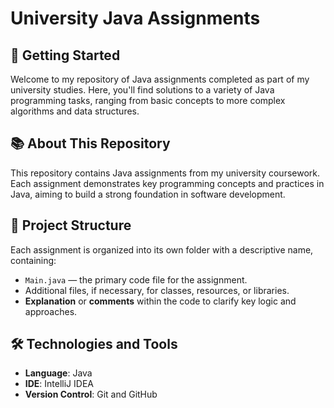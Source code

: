 # University Java Assignments
## 🚀 Getting Started

Welcome to my repository of Java assignments completed as part of my university studies. Here, you'll find solutions to a variety of Java programming tasks, ranging from basic concepts to more complex algorithms and data structures.

## 📚 About This Repository

This repository contains Java assignments from my university coursework. Each assignment demonstrates key programming concepts and practices in Java, aiming to build a strong foundation in software development.

## 📂 Project Structure

Each assignment is organized into its own folder with a descriptive name, containing:
- `Main.java` — the primary code file for the assignment.
- Additional files, if necessary, for classes, resources, or libraries.
- **Explanation** or **comments** within the code to clarify key logic and approaches.

## 🛠 Technologies and Tools

- **Language**: Java
- **IDE**: IntelliJ IDEA
- **Version Control**: Git and GitHub

